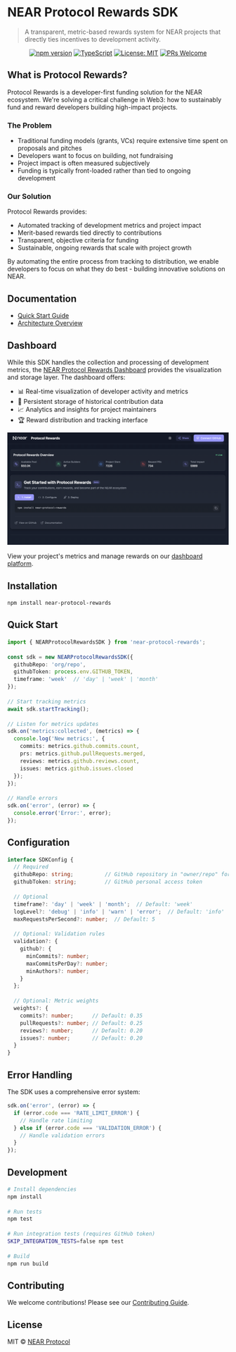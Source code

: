 # NEAR Protocol Rewards SDK

> A transparent, metric-based rewards system for NEAR projects that directly ties incentives to development activity.

<div align="center">
  
  [![npm version](https://img.shields.io/npm/v/near-protocol-rewards.svg)](https://www.npmjs.com/package/near-protocol-rewards)
  [![TypeScript](https://img.shields.io/badge/TypeScript-5.0-blue.svg)](https://www.typescriptlang.org/)
  [![License: MIT](https://img.shields.io/badge/License-MIT-yellow.svg)](https://opensource.org/licenses/MIT)
  [![PRs Welcome](https://img.shields.io/badge/PRs-welcome-brightgreen.svg)](https://github.com/jbarnes850/near-protocol-rewards/blob/main/CONTRIBUTING.md)

</div>

## What is Protocol Rewards?

Protocol Rewards is a developer-first funding solution for the NEAR ecosystem. We're solving a critical challenge in Web3: how to sustainably fund and reward developers building high-impact projects.

### The Problem
- Traditional funding models (grants, VCs) require extensive time spent on proposals and pitches
- Developers want to focus on building, not fundraising
- Project impact is often measured subjectively
- Funding is typically front-loaded rather than tied to ongoing development

### Our Solution
Protocol Rewards provides:
- Automated tracking of development metrics and project impact
- Merit-based rewards tied directly to contributions
- Transparent, objective criteria for funding
- Sustainable, ongoing rewards that scale with project growth

By automating the entire process from tracking to distribution, we enable developers to focus on what they do best - building innovative solutions on NEAR.

## Documentation

- [Quick Start Guide](https://github.com/jbarnes850/near-protocol-rewards/blob/main/docs/quick-start.md)
- [Architecture Overview](https://github.com/jbarnes850/near-protocol-rewards/blob/main/docs/architecture.md)

## Dashboard

While this SDK handles the collection and processing of development metrics, the [NEAR Protocol Rewards Dashboard](https://github.com/jbarnes850/protocol-rewards-dashboard) provides the visualization and storage layer. The dashboard offers:

- 📊 Real-time visualization of developer activity and metrics
- 💾 Persistent storage of historical contribution data
- 📈 Analytics and insights for project maintainers
- 🏆 Reward distribution and tracking interface

![NEAR Protocol Rewards Dashboard](public/assets/og-image.png)

View your project's metrics and manage rewards on our [dashboard platform](https://github.com/jbarnes850/protocol-rewards-dashboard).

## Installation

```bash
npm install near-protocol-rewards
```

## Quick Start

```typescript
import { NEARProtocolRewardsSDK } from 'near-protocol-rewards';

const sdk = new NEARProtocolRewardsSDK({
  githubRepo: 'org/repo',
  githubToken: process.env.GITHUB_TOKEN,
  timeframe: 'week'  // 'day' | 'week' | 'month'
});

// Start tracking metrics
await sdk.startTracking();

// Listen for metrics updates
sdk.on('metrics:collected', (metrics) => {
  console.log('New metrics:', {
    commits: metrics.github.commits.count,
    prs: metrics.github.pullRequests.merged,
    reviews: metrics.github.reviews.count,
    issues: metrics.github.issues.closed
  });
});

// Handle errors
sdk.on('error', (error) => {
  console.error('Error:', error);
});
```

## Configuration

```typescript
interface SDKConfig {
  // Required
  githubRepo: string;          // GitHub repository in "owner/repo" format
  githubToken: string;         // GitHub personal access token

  // Optional
  timeframe?: 'day' | 'week' | 'month';  // Default: 'week'
  logLevel?: 'debug' | 'info' | 'warn' | 'error';  // Default: 'info'
  maxRequestsPerSecond?: number;  // Default: 5

  // Optional: Validation rules
  validation?: {
    github?: {
      minCommits?: number;
      maxCommitsPerDay?: number;
      minAuthors?: number;
    }
  };

  // Optional: Metric weights
  weights?: {
    commits?: number;      // Default: 0.35
    pullRequests?: number; // Default: 0.25
    reviews?: number;      // Default: 0.20
    issues?: number;       // Default: 0.20
  }
}
```

## Error Handling

The SDK uses a comprehensive error system:

```typescript
sdk.on('error', (error) => {
  if (error.code === 'RATE_LIMIT_ERROR') {
    // Handle rate limiting
  } else if (error.code === 'VALIDATION_ERROR') {
    // Handle validation errors
  }
});
```

## Development

```bash
# Install dependencies
npm install

# Run tests
npm test

# Run integration tests (requires GitHub token)
SKIP_INTEGRATION_TESTS=false npm test

# Build
npm run build
```

## Contributing

We welcome contributions! Please see our [Contributing Guide](https://github.com/jbarnes850/near-protocol-rewards/blob/main/CONTRIBUTING.md).

## License

MIT © [NEAR Protocol](https://github.com/jbarnes850/near-protocol-rewards/blob/main/LICENSE)
